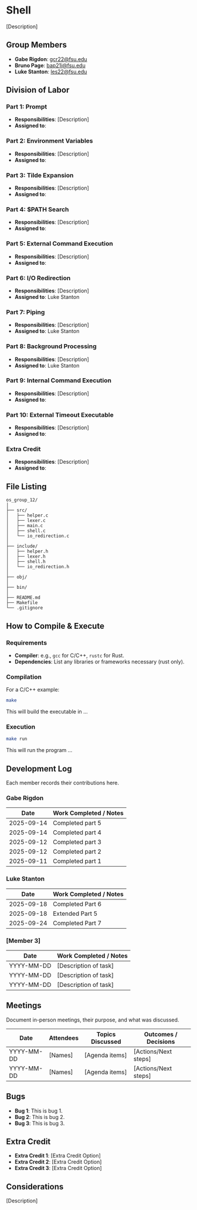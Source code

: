 # Shell

[Description]

## Group Members
- **Gabe Rigdon**: gcr22@fsu.edu
- **Bruno Page**: bap21i@fsu.edu
- **Luke Stanton**: les22@fsu.edu
## Division of Labor

### Part 1: Prompt
- **Responsibilities**: [Description]
- **Assigned to**:

### Part 2: Environment Variables
- **Responsibilities**: [Description]
- **Assigned to**:

### Part 3: Tilde Expansion
- **Responsibilities**: [Description]
- **Assigned to**:

### Part 4: $PATH Search
- **Responsibilities**: [Description]
- **Assigned to**: 

### Part 5: External Command Execution
- **Responsibilities**: [Description]
- **Assigned to**: 

### Part 6: I/O Redirection
- **Responsibilities**: [Description]
- **Assigned to**: Luke Stanton

### Part 7: Piping
- **Responsibilities**: [Description]
- **Assigned to**: Luke Stanton

### Part 8: Background Processing
- **Responsibilities**: [Description]
- **Assigned to**: Luke Stanton

### Part 9: Internal Command Execution
- **Responsibilities**: [Description]
- **Assigned to**:

### Part 10: External Timeout Executable
- **Responsibilities**: [Description]
- **Assigned to**:

### Extra Credit
- **Responsibilities**: [Description]
- **Assigned to**:

## File Listing
```
os_group_12/
│
├── src/
│   ├── helper.c
│   ├── lexer.c
│   ├── main.c
│   ├── shell.c
│   └── io_redirection.c
│
├── include/
│   ├── helper.h
│   ├── lexer.h
│   ├── shell.h
│   └── io_redirection.h
│
├── obj/
│
├── bin/
│
├── README.md
├── Makefile
└── .gitignore

```
## How to Compile & Execute

### Requirements
- **Compiler**: e.g., `gcc` for C/C++, `rustc` for Rust.
- **Dependencies**: List any libraries or frameworks necessary (rust only).

### Compilation
For a C/C++ example:
```bash
make
```
This will build the executable in ...
### Execution
```bash
make run
```
This will run the program ...

## Development Log
Each member records their contributions here.

### Gabe Rigdon

| Date       | Work Completed / Notes |
|------------|------------------------|
| 2025-09-14 | Completed part 5       |
| 2025-09-14 | Completed part 4       |
| 2025-09-12 | Completed part 3       |
| 2025-09-12 | Completed part 2       |
| 2025-09-11 | Completed part 1       |

### Luke Stanton

| Date       | Work Completed / Notes |
|------------|------------------------|
| 2025-09-18 | Completed Part 6       |
| 2025-09-18 | Extended Part 5        |
| 2025-09-24 | Completed Part 7       |


### [Member 3]

| Date       | Work Completed / Notes |
|------------|------------------------|
| YYYY-MM-DD | [Description of task]  |
| YYYY-MM-DD | [Description of task]  |
| YYYY-MM-DD | [Description of task]  |


## Meetings
Document in-person meetings, their purpose, and what was discussed.

| Date       | Attendees            | Topics Discussed | Outcomes / Decisions |
|------------|----------------------|------------------|-----------------------|
| YYYY-MM-DD | [Names]              | [Agenda items]   | [Actions/Next steps]  |
| YYYY-MM-DD | [Names]              | [Agenda items]   | [Actions/Next steps]  |



## Bugs
- **Bug 1**: This is bug 1.
- **Bug 2**: This is bug 2.
- **Bug 3**: This is bug 3.

## Extra Credit
- **Extra Credit 1**: [Extra Credit Option]
- **Extra Credit 2**: [Extra Credit Option]
- **Extra Credit 3**: [Extra Credit Option]

## Considerations
[Description]
